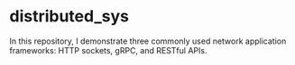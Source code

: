 # distributed_sys
In this repository, I demonstrate three commonly used network application frameworks: HTTP sockets, gRPC, and RESTful APIs.
